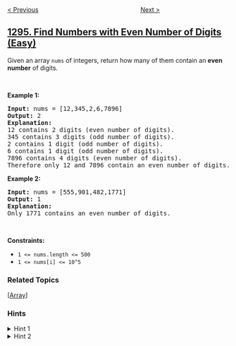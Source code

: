 <!--|This file generated by command(leetcode description); DO NOT EDIT.    |-->
<!--+----------------------------------------------------------------------+-->
<!--|@author    openset <openset.wang@gmail.com>                           |-->
<!--|@link      https://github.com/openset                                 |-->
<!--|@home      https://github.com/openset/leetcode                        |-->
<!--+----------------------------------------------------------------------+-->

[< Previous](../weather-type-in-each-country "Weather Type in Each Country")
　　　　　　　　　　　　　　　　
[Next >](../divide-array-in-sets-of-k-consecutive-numbers "Divide Array in Sets of K Consecutive Numbers")

## [1295. Find Numbers with Even Number of Digits (Easy)](https://leetcode.com/problems/find-numbers-with-even-number-of-digits "统计位数为偶数的数字")

Given an array <code>nums</code> of integers, return how many of them contain an <strong>even number</strong> of digits.
<p>&nbsp;</p>
<p><strong>Example 1:</strong></p>

<pre>
<strong>Input:</strong> nums = [12,345,2,6,7896]
<strong>Output:</strong> 2
<strong>Explanation: 
</strong>12 contains 2 digits (even number of digits).&nbsp;
345 contains 3 digits (odd number of digits).&nbsp;
2 contains 1 digit (odd number of digits).&nbsp;
6 contains 1 digit (odd number of digits).&nbsp;
7896 contains 4 digits (even number of digits).&nbsp;
Therefore only 12 and 7896 contain an even number of digits.
</pre>

<p><strong>Example 2:</strong></p>

<pre>
<strong>Input:</strong> nums = [555,901,482,1771]
<strong>Output:</strong> 1 
<strong>Explanation: </strong>
Only 1771 contains an even number of digits.
</pre>

<p>&nbsp;</p>
<p><strong>Constraints:</strong></p>

<ul>
	<li><code>1 &lt;= nums.length &lt;= 500</code></li>
	<li><code>1 &lt;= nums[i] &lt;= 10^5</code></li>
</ul>

### Related Topics
  [[Array](../../tag/array/README.md)]

### Hints
<details>
<summary>Hint 1</summary>
How to compute the number of digits of a number ?
</details>

<details>
<summary>Hint 2</summary>
Divide the number by 10 again and again to get the number of digits.
</details>
